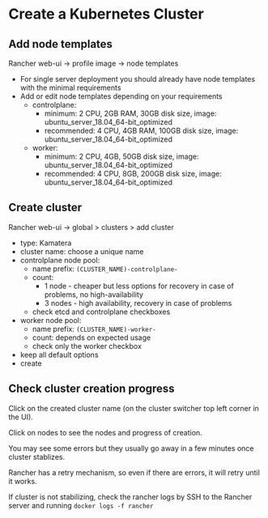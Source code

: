 # Create a Kubernetes Cluster

## Add node templates

Rancher web-ui -> profile image -> node templates

* For single server deployment you should already have node templates with the minimal requirements
* Add or edit node templates depending on your requirements
    * controlplane:
        * minimum: 2 CPU, 2GB RAM, 30GB disk size, image: ubuntu_server_18.04_64-bit_optimized
        * recommended: 4 CPU, 4GB RAM, 100GB disk size, image: ubuntu_server_18.04_64-bit_optimized
    * worker:
        * minimum: 2 CPU, 4GB, 50GB disk size, image: ubuntu_server_18.04_64-bit_optimized
        * recommended: 4 CPU, 8GB, 200GB disk size, image: ubuntu_server_18.04_64-bit_optimized

## Create cluster

Rancher web-ui -> global > clusters > add cluster

* type: Kamatera
* cluster name: choose a unique name
* controlplane node pool:
    * name prefix: `(CLUSTER_NAME)-controlplane-`
    * count:
        * 1 node - cheaper but less options for recovery in case of problems, no high-availability
        * 3 nodes - high availability, recovery in case of problems
    * check etcd and controlplane checkboxes
* worker node pool:
    * name prefix: `(CLUSTER_NAME)-worker-`
    * count: depends on expected usage
    * check only the worker checkbox
* keep all default options
* create

## Check cluster creation progress

Click on the created cluster name (on the cluster switcher top left corner in the UI).

Click on nodes to see the nodes and progress of creation.

You may see some errors but they usually go away in a few minutes once cluster stablizes.

Rancher has a retry mechanism, so even if there are errors, it will retry until it works.

If cluster is not stabilizing, check the rancher logs by SSH to the Rancher server and running `docker logs -f rancher`
